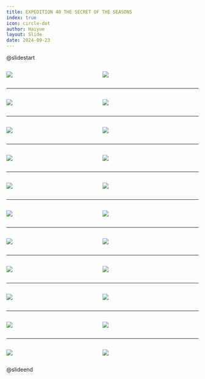 ```yaml
---
title: EXPEDITION 40 THE SECRET OF THE SEASONS
index: true
icon: circle-dot
author: Haiyue
layout: Slide
date: 2024-09-23
---
```

 
@slidestart

<div style="display:flex">
<div style="flex:1">

![](https://raw.githubusercontent.com/yclord/reading/refs/heads/master/english/Level-R/EXPEDITION%2040%20THE%20SECRET%20OF%20THE%20SEASONS/001.webp)
</div>
<div style="flex:1">

![](https://raw.githubusercontent.com/yclord/reading/refs/heads/master/english/Level-R/EXPEDITION%2040%20THE%20SECRET%20OF%20THE%20SEASONS/002.webp)
</div>
</div>

---

<div style="display:flex">
<div style="flex:1">

![](https://raw.githubusercontent.com/yclord/reading/refs/heads/master/english/Level-R/EXPEDITION%2040%20THE%20SECRET%20OF%20THE%20SEASONS/003.webp)
</div>
<div style="flex:1">

![](https://raw.githubusercontent.com/yclord/reading/refs/heads/master/english/Level-R/EXPEDITION%2040%20THE%20SECRET%20OF%20THE%20SEASONS/004.webp)
</div>
</div>

---

<div style="display:flex">
<div style="flex:1">

![](https://raw.githubusercontent.com/yclord/reading/refs/heads/master/english/Level-R/EXPEDITION%2040%20THE%20SECRET%20OF%20THE%20SEASONS/005.webp)
</div>
<div style="flex:1">

![](https://raw.githubusercontent.com/yclord/reading/refs/heads/master/english/Level-R/EXPEDITION%2040%20THE%20SECRET%20OF%20THE%20SEASONS/006.webp)
</div>
</div>

---

<div style="display:flex">
<div style="flex:1">

![](https://raw.githubusercontent.com/yclord/reading/refs/heads/master/english/Level-R/EXPEDITION%2040%20THE%20SECRET%20OF%20THE%20SEASONS/007.webp)
</div>
<div style="flex:1">

![](https://raw.githubusercontent.com/yclord/reading/refs/heads/master/english/Level-R/EXPEDITION%2040%20THE%20SECRET%20OF%20THE%20SEASONS/008.webp)
</div>
</div>

---

<div style="display:flex">
<div style="flex:1">

![](https://raw.githubusercontent.com/yclord/reading/refs/heads/master/english/Level-R/EXPEDITION%2040%20THE%20SECRET%20OF%20THE%20SEASONS/009.webp)
</div>
<div style="flex:1">

![](https://raw.githubusercontent.com/yclord/reading/refs/heads/master/english/Level-R/EXPEDITION%2040%20THE%20SECRET%20OF%20THE%20SEASONS/010.webp)
</div>
</div>

---

<div style="display:flex">
<div style="flex:1">

![](https://raw.githubusercontent.com/yclord/reading/refs/heads/master/english/Level-R/EXPEDITION%2040%20THE%20SECRET%20OF%20THE%20SEASONS/011.webp)
</div>
<div style="flex:1">

![](https://raw.githubusercontent.com/yclord/reading/refs/heads/master/english/Level-R/EXPEDITION%2040%20THE%20SECRET%20OF%20THE%20SEASONS/012.webp)
</div>
</div>

---

<div style="display:flex">
<div style="flex:1">

![](https://raw.githubusercontent.com/yclord/reading/refs/heads/master/english/Level-R/EXPEDITION%2040%20THE%20SECRET%20OF%20THE%20SEASONS/013.webp)
</div>
<div style="flex:1">

![](https://raw.githubusercontent.com/yclord/reading/refs/heads/master/english/Level-R/EXPEDITION%2040%20THE%20SECRET%20OF%20THE%20SEASONS/014.webp)
</div>
</div>

---

<div style="display:flex">
<div style="flex:1">

![](https://raw.githubusercontent.com/yclord/reading/refs/heads/master/english/Level-R/EXPEDITION%2040%20THE%20SECRET%20OF%20THE%20SEASONS/015.webp)
</div>
<div style="flex:1">

![](https://raw.githubusercontent.com/yclord/reading/refs/heads/master/english/Level-R/EXPEDITION%2040%20THE%20SECRET%20OF%20THE%20SEASONS/016.webp)
</div>
</div>

---

<div style="display:flex">
<div style="flex:1">

![](https://raw.githubusercontent.com/yclord/reading/refs/heads/master/english/Level-R/EXPEDITION%2040%20THE%20SECRET%20OF%20THE%20SEASONS/017.webp)
</div>
<div style="flex:1">

![](https://raw.githubusercontent.com/yclord/reading/refs/heads/master/english/Level-R/EXPEDITION%2040%20THE%20SECRET%20OF%20THE%20SEASONS/018.webp)
</div>
</div>

---

<div style="display:flex">
<div style="flex:1">

![](https://raw.githubusercontent.com/yclord/reading/refs/heads/master/english/Level-R/EXPEDITION%2040%20THE%20SECRET%20OF%20THE%20SEASONS/019.webp)
</div>
<div style="flex:1">

![](https://raw.githubusercontent.com/yclord/reading/refs/heads/master/english/Level-R/EXPEDITION%2040%20THE%20SECRET%20OF%20THE%20SEASONS/020.webp)
</div>
</div>

---

<div style="display:flex">
<div style="flex:1">

![](https://raw.githubusercontent.com/yclord/reading/refs/heads/master/english/Level-R/EXPEDITION%2040%20THE%20SECRET%20OF%20THE%20SEASONS/021.webp)
</div>
<div style="flex:1">

![](https://raw.githubusercontent.com/yclord/reading/refs/heads/master/english/Level-R/EXPEDITION%2040%20THE%20SECRET%20OF%20THE%20SEASONS/022.webp)
</div>
</div>

@slideend